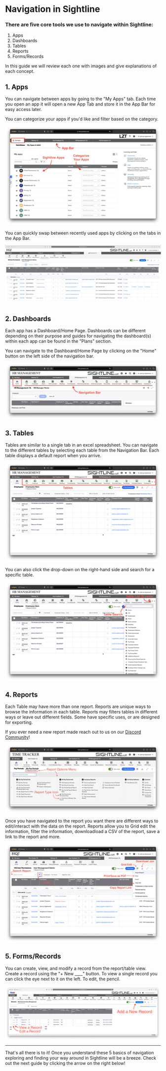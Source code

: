 # Navigation in Sightline
### There are five core tools we use to navigate within Sightline:
1. Apps
2. Dashboards
3. Tables
4. Reports
5. Forms/Records

In this guide we will review each one with images and give explanations of each concept.

## 1. Apps
You can navigate between apps by going to the "My Apps" tab. Each time you open an app it will open a new App Tab and store it in the App Bar for easy access later.

You can categorize your apps if you'd like and filter based on the category.

![App Home Page](../../../overrides/assets/images/en/App_Home_Page.png)

You can quickly swap between recently used apps by clicking on the tabs in the App Bar.

![Switching Apps](../../../overrides/assets/images/en/Switching_Apps_GIF.gif)

## 2. Dashboards
Each app has a Dashboard/Home Page. Dashboards can be different depending on their purpose and guides for navigating the dashboard(s) within each app can be found in the "Plans" section.

You can navigate to the Dashboard/Home Page by clicking on the "Home" button on the left side of the navigation bar.

![Dashboards](../../../overrides/assets/images/en/Dashboards.png)

## 3. Tables
Tables are similar to a single tab in an excel spreadsheet. You can navigate to the different tables by selecting each table from the Navigation Bar. Each table displays a default report when you arrive.

![Tables](../../../overrides/assets/images/en/Tables.png)

You can also click the drop-down on the right-hand side and search for a specific table.

![Table_Search](../../../overrides/assets/images/en/Table_Search.png)

## 4. Reports
Each Table may have more than one report. Reports are unique ways to browse the information in each table. Reports may filters tables in different ways or leave out different fields. Some have specific uses, or are designed for exporting.

If you ever need a new report made reach out to us on our [Discord Community](https://discord.gg/zNCZnKNXEv)!

![Reports](../../../overrides/assets/images/en/Reports.png)

Once you have navigated to the report you want there are different ways to edit/interact with the data on the report. Reports allow you to Grid edit the information, filter the information, downloadload a CSV of the report, save a link to the report and more.

![Report Options](../../../overrides/assets/images/en/Report_Options.png)

## 5. Forms/Records
You can create, view, and modify a record from the report/table view. Create a record using the "+ New ____" button. To view a single record you can click the eye next to it on the left. To edit, the pencil.

![New, Edit, View Record](../../../overrides/assets/images/en/New_Edit_View_Record.png)

---

That's all there is to it! Once you understand these 5 basics of navigation exploring and finding your way around in Sightline will be a breeze. Check out the next guide by clicking the arrow on the right below!